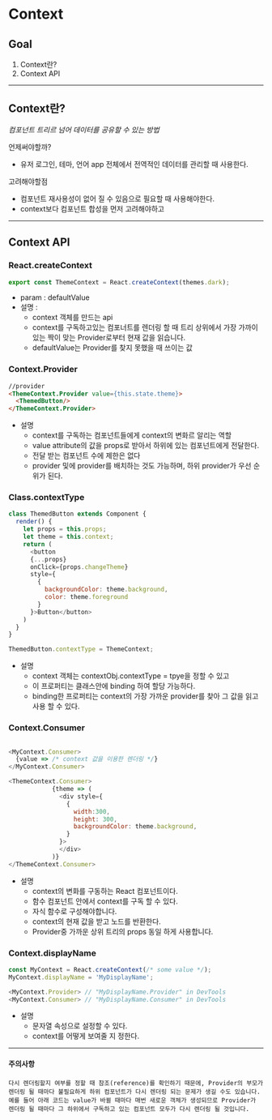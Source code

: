 # Context

## Goal
1. Context란?
2. Context API

---

## Context란?
_컴포넌트 트리르 넘어 데이터를 공유할 수 있는 방법_

언제써야할까? 
- 유저 로그인, 테마, 언어 app 전체에서 전역적인 데이터를 관리할 때 사용한다. 

고려해야할점 
- 컴포넌트 재사용성이 없어 질 수 있음으로 필요할 때 사용해야한다.
- context보다 컴포넌트 합성을 먼저 고려해야하고 


--- 

## Context API

### React.createContext

```js
export const ThemeContext = React.createContext(themes.dark);
```
- param : defaultValue
- 설명 :
  - context 객체를 만드는 api
  - context를 구독하고있는 컴포너트를 렌더링 할 때 트리 상위에서 가장 가까이 있는 짝이 맞는   Provider로부터 현재 값을 읽습니다.
  - defaultValue는 Provider를 찾지 못했을 때 쓰이는 값

### Context.Provider


```html 
//provider
<ThemeContext.Provider value={this.state.theme}>
  <ThemedButton/>
</ThemeContext.Provider>
```

- 설명
  - context를 구독하는 컴포넌트들에게 context의 변화르 알리는 역할
  - value attribute의 값을 props로 받아서 하위에 있는 컴포넌트에게 전달한다. 
  - 전달 받는 컴포넌트 수에 제한은 없다
  - provider 및에 provider를 배치하는 것도 가능하며, 하위 provider가 우선 순위가 된다.


### Class.contextType

```js 
class ThemedButton extends Component {
  render() {
    let props = this.props;
    let theme = this.context;
    return (
      <button
      {...props}
      onClick={props.changeTheme}
      style={
        {
          backgroundColor: theme.background,
          color: theme.foreground
        }
      }>Button</button>
    )
  }
}

ThemedButton.contextType = ThemeContext;
```
- 설명 
  - context 객체는 contextObj.contextType = tpye을 정할 수 있고
  - 이 프로퍼티는 클래스안에 binding 하여 할당 가능하다.
  - binding한 프로퍼티는 context의 가장 가까운 provider를 찾아 그 값을 읽고 사용 할 수 있다.

### Context.Consumer

```js

<MyContext.Consumer>
  {value => /* context 값을 이용한 렌더링 */}
</MyContext.Consumer>

<ThemeContext.Consumer>
            {theme => (
              <div style={
                {
                  width:300,
                  height: 300, 
                  backgroundColor: theme.background,
                }
              }>
              </div>
            )}
</ThemeContext.Consumer>
```

- 설명 
  - context의 변화를 구동하는 React 컴포넌트이다.
  - 함수 컴포넌트 안에서 context를 구독 할 수 있다.
  - 자식 함수로 구성해야합니다.
  - context의 현재 값을 받고 노드를 반환한다. 
  - Provider중 가까운 상위 트리의 props 동일 하게 사용합니다.

### Context.displayName

```js
const MyContext = React.createContext(/* some value */);
MyContext.displayName = 'MyDisplayName';

<MyContext.Provider> // "MyDisplayName.Provider" in DevTools
<MyContext.Consumer> // "MyDisplayName.Consumer" in DevTools
```

- 설명 
  - 문자열 속성으로 설정할 수 있다. 
  - context를 어떻게 보여줄 지 정한다.

---

#### 주의사항 

```
다시 렌더링할지 여부를 정할 때 참조(reference)를 확인하기 때문에, Provider의 부모가 렌더링 될 때마다 불필요하게 하위 컴포넌트가 다시 렌더링 되는 문제가 생길 수도 있습니다. 예를 들어 아래 코드는 value가 바뀔 때마다 매번 새로운 객체가 생성되므로 Provider가 렌더링 될 때마다 그 하위에서 구독하고 있는 컴포넌트 모두가 다시 렌더링 될 것입니다.
```